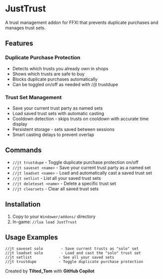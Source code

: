 # JustTrust

A trust management addon for FFXI that prevents duplicate purchases and manages trust sets.

## Features

### Duplicate Purchase Protection
- Detects which trusts you already own in shops
- Shows which trusts are safe to buy  
- Blocks duplicate purchases automatically
- Can be toggled on/off as needed with //jt trustdupe

### Trust Set Management
- Save your current trust party as named sets
- Load saved trust sets with automatic casting
- Cooldown detection - skips trusts on cooldown with accurate time display
- Persistent storage - sets saved between sessions
- Smart casting delays to prevent overlap

## Commands

- `//jt trustdupe` - Toggle duplicate purchase protection on/off
- `//jt saveset <name>` - Save your current trust party as a named set
- `//jt loadset <name>` - Load and automatically cast a saved trust set
- `//jt setlist` - List all your saved trust sets
- `//jt deleteset <name>` - Delete a specific trust set
- `//jt clearsets` - Clear all saved trust sets

## Installation

1. Copy to your `Windower/addons/` directory
2. In-game: `//lua load JustTrust`

## Usage Examples

```
//jt saveset solo        - Save current trusts as "solo" set
//jt loadset solo        - Load and cast the "solo" trust set
//jt setlist            - See all your saved sets
//jt trustdupe          - Toggle duplicate purchase protection
```



Created by **Tilted_Tom** with **GitHub Copilot**
